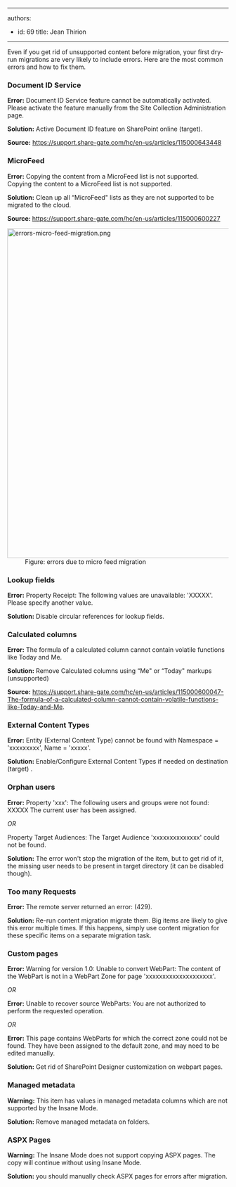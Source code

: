 

---
authors:
  - id: 69
    title: Jean Thirion
---




<span class='intro'> Even if you get rid of unsupported content before migration, your first dry-run migrations are very likely to include errors. Here are the most common errors and how to fix them.<br> </span>

<h3 class="ssw15-rteElement-H3">Document ID Service</h3><p>
   <strong>Error&#58;</strong> Document ID Service feature cannot be automatically activated. Please activate the feature manually from the Site Collection Administration page.</p><p>
   <strong>Solution&#58;</strong> Active Document ID feature on SharePoint online (target).</p><p>
   <strong>Source&#58;</strong> <a href="https&#58;//support.share-gate.com/hc/en-us/articles/115000643448">https&#58;//support.share-gate.com/hc/en-us/articles/115000643448</a></p><h3 class="ssw15-rteElement-H3">MicroFeed</h3><p>
   <strong>Error&#58;</strong> Copying the content from a MicroFeed list is not supported.<br>Copying the content to a MicroFeed list is not supported.</p><p>
   <strong>Solution&#58;</strong> Clean up all “MicroFeed&quot; lists as they are not supported to be migrated to the cloud.</p><p>
   <strong>Source&#58; </strong> <a href="https&#58;//support.share-gate.com/hc/en-us/articles/115000600227">https&#58;//support.share-gate.com/hc/en-us/articles/115000600227</a>&#160;</p><dl class="image"><dt> <img src="/PublishingImages/errors-micro-feed-migration.png" alt="errors-micro-feed-migration.png" style="width&#58;750px;" /></dt><dd>Figure&#58; errors due to micro feed migration</dd></dl> 
<h3 class="ssw15-rteElement-H3">​Lookup fields</h3><p>
   <strong>Error&#58;</strong> Property Receipt&#58; The following values are unavailable&#58; 'XXXXX'. Please specify another value.</p><p>
   <strong>Solution&#58;</strong> Disable circular references for lookup fields.</p><h3 class="ssw15-rteElement-H3">Calculated columns</h3><p>
   <strong>Error&#58;</strong> The formula of a calculated column cannot contain volatile functions like Today and Me.</p><p>
   <strong>Solution&#58;</strong> Remove Calculated columns using “Me&quot; or “Today&quot; markups (unsupported)</p><p>
   <strong>Source&#58;</strong> <a href="https&#58;//support.share-gate.com/hc/en-us/articles/115000600047-The-formula-of-a-calculated-column-cannot-contain-volatile-functions-like-Today-and-Me">https&#58;//support.share-gate.com/hc/en-us/articles/115000600047-The-formula-of-a-calculated-column-cannot-contain-volatile-functions-like-Today-and-Me</a>.</p><h3 class="ssw15-rteElement-H3">External Content Types</h3><p>
   <strong>Error&#58;</strong> Entity (External Content Type) cannot be found with Namespace = 'xxxxxxxxx', Name = 'xxxxx'.</p><p>
   <strong>Solution&#58;</strong> Enable/Configure External Content Types if needed on destination (target) .</p><h3 class="ssw15-rteElement-H3">Orphan users</h3><p>
   <strong>Error&#58;</strong> Property 'xxx'&#58; The following users and groups were not found&#58; XXXXX The current user has been assigned.</p><p>
   <em>OR</em></p><p>Property Target Audiences&#58; The Target Audience 'xxxxxxxxxxxxxx' could not be found.</p><p>
   <strong>Solution&#58;</strong> The error won't stop the migration of the item, but to get rid of it, the missing user needs to be present in target directory (it can be disabled though).</p><h3 class="ssw15-rteElement-H3">Too many Requests</h3><p>
   <strong>Error&#58;</strong> The remote server returned an error&#58; (429).</p><p>
   <strong>Solution&#58;</strong> Re-run content migration migrate them. Big items are likely to give this error multiple times. If this happens, simply use content migration for these specific items on a separate migration task.</p><h3 class="ssw15-rteElement-H3">Custom pages</h3><p>
   <strong>Error&#58;</strong> Warning for version 1.0&#58; Unable to convert WebPart&#58; The content of the WebPart is not in a WebPart Zone for page 'xxxxxxxxxxxxxxxxxxxx'.</p><p>
   <em>OR</em><em>&#160;</em></p><p>
   <strong>Error&#58;</strong> Unable to recover source WebParts&#58; You are not authorized to perform the requested operation.</p><p>
   <em>OR</em></p><p>
   <strong>Error&#58;</strong> This page contains WebParts for which the correct zone could not be found. They have been assigned to the default zone, and may need to be edited manually.</p><p>
   <strong>Solution&#58;</strong> Get rid of SharePoint Designer customization on webpart pages.</p><h3 class="ssw15-rteElement-H3">Managed metadata</h3><p>
   <strong>Warning&#58;</strong> This item has values in managed metadata columns which are not supported by the Insane Mode.</p><p>
   <strong>Solution&#58;</strong> Remove managed metadata on folders.</p><h3 class="ssw15-rteElement-H3">ASPX Pages</h3><p>
   <strong>Warning&#58;</strong> The Insane Mode does not support copying ASPX pages. The copy will continue without using Insane Mode.</p><p>
   <strong>Solution&#58;</strong> you should manually check ASPX pages for errors after migration.</p><p>​<br></p>


